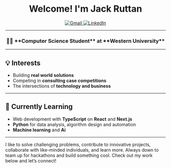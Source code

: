 <h1 align="center">Welcome! I'm Jack Ruttan</span></h1>

<p align="center">
  <a href="mailto:jackjr.ruttan@gmail.com">
    <img src="https://img.shields.io/badge/Gmail-D14836?style=flat-square&logo=gmail&logoColor=white" alt="Gmail">
  </a>
  <a href="https://www.linkedin.com/in/john-ruttan-495866232/">
    <img src="https://img.shields.io/badge/LinkedIn-0077B5?style=flat-square&logo=linkedin&logoColor=white" alt="LinkedIn">
  </a>
</p>

---

<h3 align="center"> 👨‍💻 **Computer Science Student** at **Western University**  </h3>

---

## 💡 Interests
- Building **real world solutions**
- Competing in **consulting case competitions**
- The intersections of **technology and business**

---
## 📝 Currently Learning
- Web development with **TypeScript** on **React** and **Next.js**
- **Python** for data analysis, algorithm design and automation
- **Machine learning** and **Ai** 
---

I like to solve challenging problems, contribute to innovative projects, collaborate with like-minded individuals, and learn more. Always down to team up for hackathons and build something cool. Check out my work below and let’s connect!
